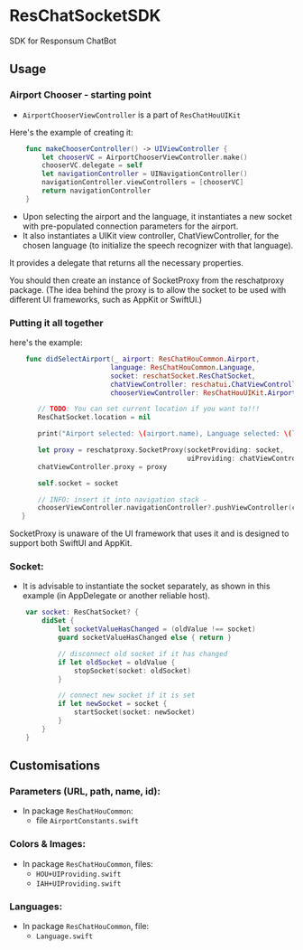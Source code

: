 # ResChatSocketSDK

SDK for Responsum ChatBot

## Usage

### Airport Chooser - starting point

- `AirportChooserViewController` is a part of `ResChatHouUIKit`

Here's the example of creating it:

```swift
    func makeChooserController() -> UIViewController {
        let chooserVC = AirportChooserViewController.make()
        chooserVC.delegate = self
        let navigationController = UINavigationController()
        navigationController.viewControllers = [chooserVC]
        return navigationController
    }
```

- Upon selecting the airport and the language, it instantiates a new socket with pre-populated connection parameters for the airport.
- It also instantiates a UIKit view controller, ChatViewController, for the chosen language (to initialize the speech recognizer with that language).

It provides a delegate that returns all the necessary properties.

You should then create an instance of SocketProxy from the reschatproxy package.
(The idea behind the proxy is to allow the socket to be used with different UI frameworks, such as AppKit or SwiftUI.)

### Putting it all together

here's the example:

```swift
    func didSelectAirport(_ airport: ResChatHouCommon.Airport,
                         language: ResChatHouCommon.Language,
                         socket: reschatSocket.ResChatSocket,
                         chatViewController: reschatui.ChatViewController,
                         chooserViewController: ResChatHouUIKit.AirportChooserViewController) {

       // TODO: You can set current location if you want to!!!
       ResChatSocket.location = nil

       print("Airport selected: \(airport.name), Language selected: \(language.rawValue)")

       let proxy = reschatproxy.SocketProxy(socketProviding: socket,
                                            uiProviding: chatViewController)
       chatViewController.proxy = proxy

       self.socket = socket

       // INFO: insert it into navigation stack -
       chooserViewController.navigationController?.pushViewController(chatViewController, animated: true)
   }
```

SocketProxy is unaware of the UI framework that uses it and is designed to support both SwiftUI and AppKit.

### Socket:

- It is advisable to instantiate the socket separately, as shown in this example (in AppDelegate or another reliable host).

```swift
    var socket: ResChatSocket? {
        didSet {
            let socketValueHasChanged = (oldValue !== socket)
            guard socketValueHasChanged else { return }

            // disconnect old socket if it has changed
            if let oldSocket = oldValue {
                stopSocket(socket: oldSocket)
            }

            // connect new socket if it is set
            if let newSocket = socket {
                startSocket(socket: newSocket)
            }
        }
    }
```

## Customisations

### Parameters (URL, path, name, id):

- In package `ResChatHouCommon`:
  - file `AirportConstants.swift`

### Colors & Images:

- In package `ResChatHouCommon`, files:
  - `HOU+UIProviding.swift`
  - `IAH+UIProviding.swift`

### Languages:

- In package `ResChatHouCommon`, file:
  - `Language.swift`
